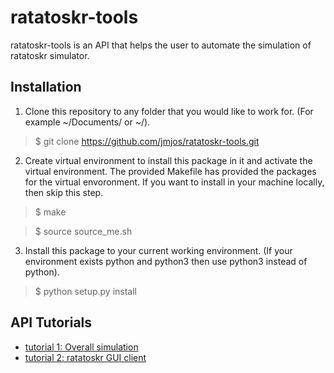 # ratatoskr-tools
ratatoskr-tools is an API that helps the user to automate the simulation of ratatoskr simulator.

## Installation
1. Clone this repository to any folder that you would like to work for. (For example ~/Documents/ or ~/).
> $ git clone https://github.com/jmjos/ratatoskr-tools.git

2. Create virtual environment to install this package in it and activate the virtual environment. The provided Makefile has provided the packages for the virtual envoronment. If you want to install in your machine locally, then skip this step.
> $ make

> $ source source_me.sh

3. Install this package to your current working environment. (If your environment exists python and python3 then use python3 instead of python).
> $ python setup.py install

## API Tutorials
- [tutorial 1: Overall simulation](./tutorials/tutorial1.md)
- [tutorial 2: ratatoskr GUI client](./tutorials/tutorial2.md)